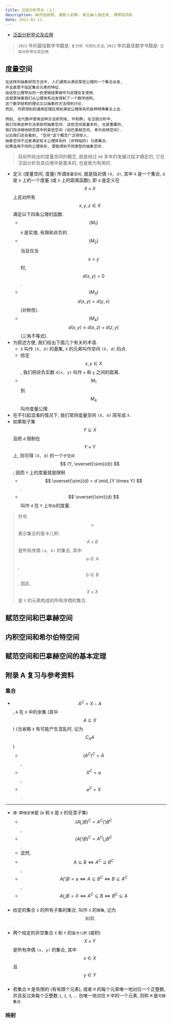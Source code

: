 ```yaml
---
title: 泛函分析导论 (上)
description: 缺月挂疏桐, 漏断人初静. 谁见幽人独往来, 缥缈孤鸿影.
date: 2022-02-11
---
```


- [泛函分析导论及应用](https://book.douban.com/subject/35941956/)

> `2021` 年的最佳数学书籍是: `复分析 可视化方法`;
> `2022` 年的最佳数学书籍是: `泛函分析导论及应用`.

## 度量空间

```
在这样的抽象研究方法中, 人们通常从满足某些公理的一个集合出发,
并且故意不指定集合元素的特征.
由这些公理导出的一些逻辑结果被作为定理反复使用.
这就意味着我们从公理体系出发得到了一个数学结构,
这个数学结构的理论又以抽象的方法得到讨论.
而后, 可把得到的通用定理应用到满足公理体系的各种特殊集合上去.

例如, 在代数中曾用这种方法研究域, 环和群; 在泛函分析中,
我们将用这种方法来研究抽象空间. 这些空间是基本的, 也是重要的,
我们将详细地研究其中的某些空间 (如巴拿赫空间, 希尔伯特空间).
以后我们还会看到, "空间"这个概念广泛得惊人.
抽象空间不过是满足有关公理体系的 (非特指的) 元素集合.
如果选用不同的公理体系, 便能得到不同类型的抽象空间.
```

> 目前所给出的度量空间的概念, 就是经过 `60` 多年的发展过程才确定的,
> 它在泛函分析及其应用中是基本的, 也是极为有用的.

- 定义 (度量空间, 度量) 所谓`度量空间`, 就是指对偶 `(X, d)`,
  其中 `X` 是一个集合, `d` 是 `X` 上的一个度量
  (或 `X` 上的距离函数), 即 `d` 是定义在
  $$ X \times X $$
  上且对所有
  $$ x, y, z \in X $$
  满足以下四条公理的函数.
  - $$ (M_1) $$
    `d` 是实值, 有限和非负的.
  - $$ (M_2) $$
    当且仅当
    $$ x = y $$
    时,
    $$ d(x, y) = 0 $$.
  - $$ (M_3) $$
    $$ d(x, y) = d(y, x) $$
    (对称性).
  - $$ (M_4) $$
    $$ d(x, y) ≤ d(x, z) + d(z, y) $$
    (三角不等式).
- 为叙述方便, 我们给出下面几个有关的术语.
  - `X` 叫作 `(X, d)` 的基集,
    `X` 的元素叫作空间 `(X, d)` 的点.
  - 给定
    $$ x, y \in X $$,
    我们把非负实数 `d(x, y)` 叫作 `x` 和 `y` 之间的距离.
  - $$ M_1 $$
    到
    $$ M_4 $$
    叫作度量公理.
- 在不引起混淆的情况下, 我们常将度量空间 `(X, d)` 简写成 `X`.
- 如果取子集
  $$ Y \subseteq X $$
  且把 `d` 限制在
  $$ Y \times Y $$
  上, 则可得 `(X, d)` 的一个`子空间`
  $$ (Y, \overset{\sim}{d}) $$;
  因而 `Y` 上的度量就是限制
  - $$ \overset{\sim}{d} = d \mid_{Y \times Y} $$.
  - $$ \overset{\sim}{d} $$
    叫作 `d` 在 `Y` 上`导出`的度量.

> 符号
  $$ \times $$
  表示集合的笛卡儿积:
  $$ A \times B $$
  是所有序偶 `(a, b)` 的集合, 其中
  $$ a \in A $$,
  $$ b \in B $$.
  因此,
  $$ X \times X $$
  是 `X` 的元素构成的所有序偶的集合.

## 赋范空间和巴拿赫空间

## 内积空间和希尔伯特空间

## 赋范空间和巴拿赫空间的基本定理

## 附录 A 复习与参考资料

### 集合

- $$ A^C = X - A $$,
  `A` 在 `X` 中的余集 (其中
  $$ A \subseteq X $$
  ) (当省略 `X` 有可能产生混乱时, 记为
  $$ C_{X} A $$
  )
  - $$ (A^C)^C = A $$,
  - $$ X^C = \varnothing $$,
  - $$ \varnothing^C = X $$.

---

- `德·摩根定律`是 (`A` 和 `B` 是 `X` 的任意子集)
  - $$ (A \bigcup B)^C = A^C \bigcap B^C $$,
  - $$ (A \bigcap B)^C = A^C \bigcup B^C $$.
  - 显然,
  - $$ A \subseteq B \Longleftrightarrow A^C \supseteq B^C $$,
  - $$
      A \bigcap B = \varnothing \Longleftrightarrow
      A \subseteq B^C \Longleftrightarrow
      B \subseteq A^C
    $$,
  - $$
      A \bigcup B = X \Longleftrightarrow
      A^C \subseteq B \Longleftrightarrow
      B^C \subseteq A
    $$.
- 给定的集合 `S` 的所有子集的集合, 叫作 `S` 的`幂集`, 记为
  $$ \mathfrak{P}(S) $$.
- 两个给定的非空集合 `X` 和 `Y` 的`笛卡儿积` (或积)
  $$ X \times Y $$
  是所有序偶 `(x, y)` 的集合, 其中
  $$ x \in X $$
  且
  $$ y \in Y $$.
- 若集合 `M` 是有限的 (有有限个元素), 或者 `M`
  的每个元素唯一地对应一个正整数, 并且反过来每个正整数 `1`, `2`, `3`, ...
  也唯一地对应 `M` 中的一个元素, 则称 `M` 是`可数集合`.

### 映射

